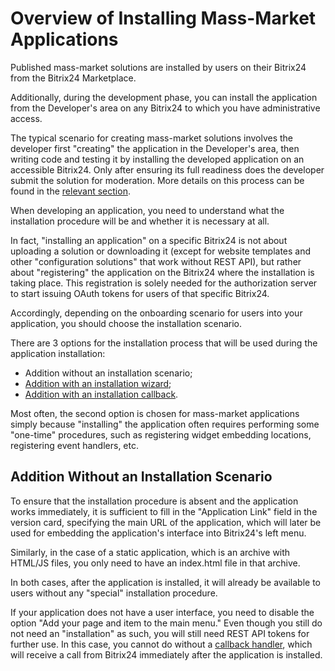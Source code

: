 # Overview of Installing Mass-Market Applications

Published mass-market solutions are installed by users on their Bitrix24 from the Bitrix24 Marketplace.

Additionally, during the development phase, you can install the application from the Developer's area on any Bitrix24 to which you have administrative access.

The typical scenario for creating mass-market solutions involves the developer first "creating" the application in the Developer's area, then writing code and testing it by installing the developed application on an accessible Bitrix24. Only after ensuring its full readiness does the developer submit the solution for moderation. More details on this process can be found in the [relevant section](../../../market/preparing-to-publish/how-to-add-app.md).

When developing an application, you need to understand what the installation procedure will be and whether it is necessary at all.

In fact, "installing an application" on a specific Bitrix24 is not about uploading a solution or downloading it (except for website templates and other "configuration solutions" that work without REST API), but rather about "registering" the application on the Bitrix24 where the installation is taking place. This registration is solely needed for the authorization server to start issuing OAuth tokens for users of that specific Bitrix24.

Accordingly, depending on the onboarding scenario for users into your application, you should choose the installation scenario.

There are 3 options for the installation process that will be used during the application installation:

- Addition without an installation scenario;
- [Addition with an installation wizard](./installation-master.md);
- [Addition with an installation callback](./installation-callback.md).

Most often, the second option is chosen for mass-market applications simply because "installing" the application often requires performing some "one-time" procedures, such as registering widget embedding locations, registering event handlers, etc.

## Addition Without an Installation Scenario

To ensure that the installation procedure is absent and the application works immediately, it is sufficient to fill in the "Application Link" field in the version card, specifying the main URL of the application, which will later be used for embedding the application's interface into Bitrix24's left menu.

Similarly, in the case of a static application, which is an archive with HTML/JS files, you only need to have an index.html file in that archive.

In both cases, after the application is installed, it will already be available to users without any "special" installation procedure.

If your application does not have a user interface, you need to disable the option "Add your page and item to the main menu." Even though you still do not need an "installation" as such, you will still need REST API tokens for further use. In this case, you cannot do without a [callback handler](./installation-callback.md), which will receive a call from Bitrix24 immediately after the application is installed.